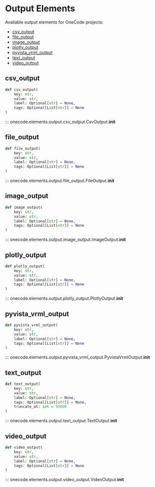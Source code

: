 # Output Elements

Available output elements for OneCode projects:

* [csv_output](#csv_output)
* [file_output](#file_output)
* [image_output](#image_output)
* [plotly_output](#plotly_output)
* [pyvista_vrml_output](#pyvista_vrml_output)
* [text_output](#text_output)
* [video_output](#video_output)


## csv_output
```python
def csv_output(
    key: str,
    value: str,
    label: Optional[str] = None,
    tags: Optional[List[str]] = None
)
```
::: onecode.elements.output.csv_output.CsvOutput.__init__


## file_output
```python
def file_output(
    key: str,
    value: str,
    label: Optional[str] = None,
    tags: Optional[List[str]] = None
)
```
::: onecode.elements.output.file_output.FileOutput.__init__


## image_output
```python
def image_output(
    key: str,
    value: str,
    label: Optional[str] = None,
    tags: Optional[List[str]] = None
)
```
::: onecode.elements.output.image_output.ImageOutput.__init__


## plotly_output
```python
def plotly_output(
    key: str,
    value: str,
    label: Optional[str] = None,
    tags: Optional[List[str]] = None
)
```
::: onecode.elements.output.plotly_output.PlotlyOutput.__init__


## pyvista_vrml_output
```python
def pyvista_vrml_output(
    key: str,
    value: str,
    label: Optional[str] = None,
    tags: Optional[List[str]] = None
)
```
::: onecode.elements.output.pyvista_vrml_output.PyvistaVrmlOutput.__init__


## text_output
```python
def text_output(
    key: str,
    value: str,
    label: Optional[str] = None,
    tags: Optional[List[str]] = None,
    truncate_at: int = 50000
)
```
::: onecode.elements.output.text_output.TextOutput.__init__


## video_output
```python
def video_output(
    key: str,
    value: str,
    label: Optional[str] = None,
    tags: Optional[List[str]] = None
)
```
::: onecode.elements.output.video_output.VideoOutput.__init__
